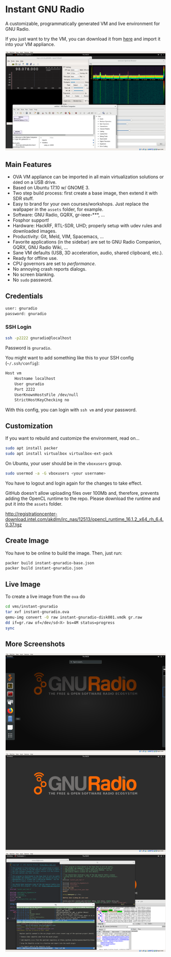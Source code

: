 # Instant GNU Radio

A customizable, programmatically generated VM and live environment for GNU Radio.

If you just want to try the VM, you can download it from [here](https://www.fleark.de/instant-gnuradio.ova) and import it into your VM appliance.

![Screenshot](screen2.png)

## Main Features

- OVA VM appliance can be imported in all main virtualization solutions or `dd`ed on a USB drive.
- Based on Ubuntu 17.10 w/ GNOME 3.
- Two step build process: first create a base image, then extend it with SDR stuff.
- Easy to brand for your own courses/workshops. Just replace the wallpaper in the `assets` folder, for example.
- Software: GNU Radio, GQRX, gr-ieee-***, ...
- Fosphor support!
- Hardware: HackRF, RTL-SDR, UHD; properly setup with udev rules and downloaded images.
- Productivity: Git, Meld, VIM, Spacemacs, ...
- Favorite applications (in the sidebar) are set to GNU Radio Companion, GQRX, GNU Radio Wiki, ...
- Sane VM defaults (USB, 3D acceleration, audio, shared clipboard, etc.).
- Ready for offline use.
- CPU governors are set to *performance*.
- No annoying crash reports dialogs.
- No screen blanking.
- No `sudo` password.

## Credentials

``` bash
user: gnuradio
password: gnuradio
```

### SSH Login

``` bash
ssh -p2222 gnuradio@localhost
```

Password is `gnuradio`.

You might want to add something like this to your SSH config (`~/.ssh/config`):

``` bash
Host vm
	Hostname localhost
	User gnuradio
	Port 2222
	UserKnownHostsFile /dev/null
	StrictHostKeyChecking no
```

With this config, you can login with `ssh vm` and your password.


## Customization

If you want to rebuild and customize the environment, read on...

```bash
sudo apt install packer
sudo apt install virtualbox virtualbox-ext-pack
```

On Ubuntu, your user should be in the `vboxusers` group.

``` bash
sudo usermod -a -G vboxusers <your username>
```

You have to logout and login again for the changes to take effect.

GitHub doesn't allow uploading files over 100Mb and, therefore, prevents adding the OpenCL runtime to the repo.
Please download the runtime and put it into the `assets` folder.

http://registrationcenter-download.intel.com/akdlm/irc_nas/12513/opencl_runtime_16.1.2_x64_rh_6.4.0.37.tgz


## Create Image

You have to be online to build the image.
Then, just run:

``` bash
packer build instant-gnuradio-base.json
packer build instant-gnuradio.json
```

## Live Image

To create a live image from the `ova` do

``` bash
cd vms/instant-gnuradio
tar xvf instant-gnuradio.ova
qemu-img convert -O raw instant-gnuradio-disk001.vmdk gr.raw
dd if=gr.raw of=/dev/sd<X> bs=4M status=progress
sync
```

## More Screenshots
![Screenshot](screen1.png)
![Screenshot](screen3.png)
![Screenshot](screen4.png)

